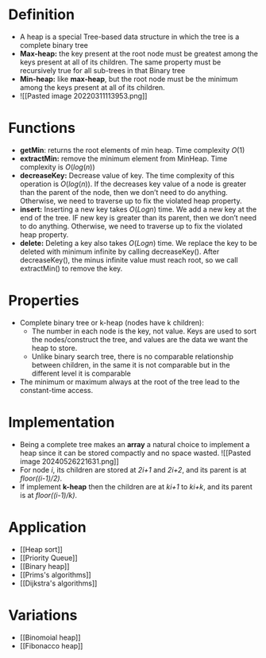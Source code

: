# Definition
- A heap is a special Tree-based data structure in which the tree is a complete binary tree
- **Max-heap:** the key present at the root node must be greatest among the keys present at all of its children. The same property must be recursively true for all sub-trees in that Binary tree
- **Min-heap:** like **max-heap**, but the root node must be the minimum among the keys present at all of its children.
- ![[Pasted image 20220311113953.png]]
# Functions
- **getMin**: returns the root elements of min heap. Time complexity $O(1)$
- **extractMin:** remove the minimum element from MinHeap. Time complexity is $O(log(n))$ 
- **decreaseKey:** Decrease value of key. The time complexity of this operation is $O(log(n))$. If the decreases key value of a node is greater than the parent of the node, then we don’t need to do anything. Otherwise, we need to traverse up to fix the violated heap property.
- **insert:** Inserting a new key takes $O(Logn)$ time. We add a new key at the end of the tree. IF new key is greater than its parent, then we don’t need to do anything. Otherwise, we need to traverse up to fix the violated heap property.
- **delete:** Deleting a key also takes $O(Logn)$ time. We replace the key to be deleted with minimum infinite by calling decreaseKey(). After decreaseKey(), the minus infinite value must reach root, so we call extractMin() to remove the key.
# Properties
- Complete binary tree or k-heap (nodes have k children):
	-  The number in each node is the key, not value. Keys are used to sort the nodes/construct the tree, and values are the data we want the heap to store.
	- Unlike binary search tree, there is no comparable relationship between children, in the same it is not comparable but in the different level it is comparable
- The minimum or maximum always at the root of the tree lead to the constant-time access.
# Implementation
- Being a complete tree makes an **array** a natural choice to implement a heap since it can be stored compactly and no space wasted.
  ![[Pasted image 20240526221631.png]]
- For node *i*, its children are stored at *2i+1* and *2i+2*, and its parent is at *floor((i-1)/2)*.
- If implement **k-heap** then the children are at *ki+1* to *ki+k*, and its parent is at *floor((i-1)/k)*.
# Application
- [[Heap sort]]
- [[Priority Queue]]
- [[Binary heap]]
- [[Prims's algorithms]]
- [[Dijkstra's algorithms]]
# Variations
- [[Binomoial heap]]
- [[Fibonacco heap]]